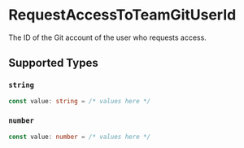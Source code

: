 # RequestAccessToTeamGitUserId

The ID of the Git account of the user who requests access.


## Supported Types

### `string`

```typescript
const value: string = /* values here */
```

### `number`

```typescript
const value: number = /* values here */
```

